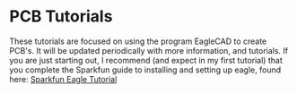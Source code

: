 # PCB Tutorials
These tutorials are focused on using the program EagleCAD to create PCB's. It will be updated periodically with more information, and tutorials. If you are just starting out, I recommend (and expect in my first tutorial) that you complete the Sparkfun guide to installing and setting up eagle, found here: [Sparkfun Eagle Tutorial](https://learn.sparkfun.com/tutorials/how-to-install-and-setup-eagle)
